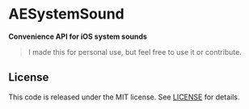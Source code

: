 # AESystemSound

**Convenience API for iOS system sounds**

> I made this for personal use, but feel free to use it or contribute.

## License
This code is released under the MIT license. See [LICENSE](LICENSE) for details.
